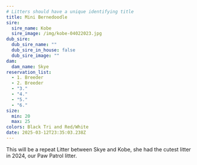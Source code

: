 ```yaml
---
# Litters should have a unique identifying title
title: Mini Bernedoodle
sire:
  sire_name: Kobe
  sire_image: /img/kobe-04022023.jpg
dub_sire:
  dub_sire_name: ""
  dub_sire_in_house: false
  dub_sire_image: ""
dam:
  dam_name: Skye
reservation_list:
  - 1. Breeder
  - 2. Breeder
  - "3."
  - "4."
  - "5."
  - "6."
size:
  min: 20
  max: 25
colors: Black Tri and Red/White
date: 2025-03-12T23:35:03.238Z
---
```

This will be a repeat Litter between Skye and Kobe, she had the cutest litter in 2024, our Paw Patrol litter.
